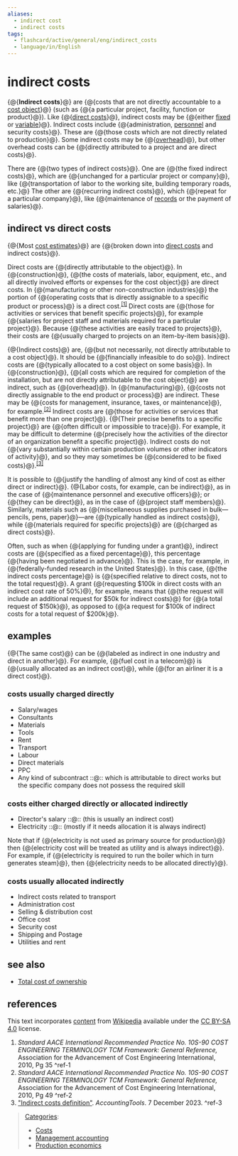 ```yaml
---
aliases:
  - indirect cost
  - indirect costs
tags:
  - flashcard/active/general/eng/indirect_costs
  - language/in/English
---
```


# indirect costs

{@{__Indirect costs__}@} are {@{costs that are not directly accountable to a [cost object](cost%20object.md)}@} \(such as {@{a particular project, facility, function or product}@}\). Like {@{[direct costs](direct%20costs.md)}@}, indirect costs may be {@{either [fixed](fixed%20cost.md) or [variable](variable%20cost.md)}@}. Indirect costs include {@{administration, [personnel](personnel.md) and security costs}@}. These are {@{those costs which are not directly related to production}@}. Some indirect costs may be {@{[overhead](overhead%20(business).md)}@}, but other overhead costs can be {@{directly attributed to a project and are direct costs}@}. <!--SR:!2026-02-16,291,330!2026-02-16,291,330!2026-02-17,292,330!2026-02-15,290,330!2026-02-17,292,330!2026-02-19,294,330!2026-02-15,290,330!2026-02-17,292,330!2026-02-19,294,330-->

There are {@{two types of indirect costs}@}. One are {@{the fixed indirect costs}@}, which are {@{unchanged for a particular project or company}@}, like {@{transportation of labor to the working site, building temporary roads, etc.}@} The other are {@{recurring indirect costs}@}, which {@{repeat for a particular company}@}, like {@{maintenance of [records](business%20record.md) or the payment of salaries}@}. <!--SR:!2026-02-16,291,330!2026-02-19,294,330!2026-02-16,291,330!2026-02-15,290,330!2028-02-08,838,330!2026-02-19,294,330!2026-02-18,293,330-->

## indirect vs direct costs

{@{Most [cost estimates](cost%20estimate.md)}@} are {@{broken down into [direct costs](direct%20costs.md) and indirect costs}@}. <!--SR:!2026-02-19,294,330!2026-02-16,291,330-->

Direct costs are {@{directly attributable to the object}@}. In {@{construction}@}, {@{the costs of materials, labor, equipment, etc., and all directly involved efforts or expenses for the cost object}@} are direct costs. In {@{manufacturing or other non-construction industries}@} the portion of {@{operating costs that is directly assignable to a specific product or process}@} is a direct cost.<sup>[\[1\]](#^ref-1)</sup> Direct costs are {@{those for activities or services that benefit specific projects}@}, for example {@{salaries for project staff and materials required for a particular project}@}. Because {@{these activities are easily traced to projects}@}, their costs are {@{usually charged to projects on an item-by-item basis}@}. <!--SR:!2026-02-17,292,330!2026-02-18,293,330!2026-12-24,483,310!2026-02-15,290,330!2026-02-18,293,330!2026-02-15,290,330!2026-02-11,286,330!2026-02-16,291,330!2026-02-17,292,330-->

{@{Indirect costs}@} are, {@{but not necessarily, not directly attributable to a cost object}@}. It should be {@{financially infeasible to do so}@}. Indirect costs are {@{typically allocated to a cost object on some basis}@}. In {@{construction}@}, {@{all costs which are required for completion of the installation, but are not directly attributable to the cost object}@} are indirect, such as {@{overhead}@}. In {@{manufacturing}@}, {@{costs not directly assignable to the end product or process}@} are indirect. These may be {@{costs for management, insurance, taxes, or maintenance}@}, for example.<sup>[\[2\]](#^ref-2)</sup> Indirect costs are {@{those for activities or services that benefit more than one project}@}. {@{Their precise benefits to a specific project}@} are {@{often difficult or impossible to trace}@}. For example, it may be difficult to determine {@{precisely how the activities of the director of an organization benefit a specific project}@}. Indirect costs do not {@{vary substantially within certain production volumes or other indicators of activity}@}, and so they may sometimes be {@{considered to be fixed costs}@}.<sup>[\[3\]](#^ref-3)</sup> <!--SR:!2026-02-10,285,330!2028-01-22,824,330!2026-02-18,293,330!2026-02-18,293,330!2026-02-18,293,330!2027-05-06,574,310!2026-02-18,293,330!2026-02-14,289,330!2026-02-18,293,330!2027-12-27,807,330!2026-02-18,293,330!2026-02-15,290,330!2026-02-19,294,330!2026-02-17,292,330!2026-10-27,469,310!2026-02-19,294,330-->

It is possible to {@{justify the handling of almost any kind of cost as either direct or indirect}@}. {@{Labor costs, for example, can be indirect}@}, as in the case of {@{maintenance personnel and executive officers}@}; or {@{they can be direct}@}, as in the case of {@{project staff members}@}. Similarly, materials such as {@{miscellaneous supplies purchased in bulk—pencils, pens, paper}@}—are {@{typically handled as indirect costs}@}, while {@{materials required for specific projects}@} are {@{charged as direct costs}@}. <!--SR:!2026-02-16,291,330!2026-02-15,290,330!2026-02-15,290,330!2026-02-13,288,330!2027-12-17,798,330!2026-02-18,293,330!2026-02-15,290,330!2026-02-18,293,330!2026-02-16,291,330-->

Often, such as when {@{applying for funding under a grant}@}, indirect costs are {@{specified as a fixed percentage}@}, this percentage {@{having been negotiated in advance}@}. This is the case, for example, in {@{federally-funded research in the United States}@}. In this case, {@{the indirect costs percentage}@} is {@{specified relative to direct costs, not to the total request}@}. A grant {@{requesting \$100k in direct costs with an indirect cost rate of 50%}@}, for example, means that {@{the request will include an additional request for \$50k for indirect costs}@} for {@{a total request of \$150k}@}, as opposed to {@{a request for \$100k of indirect costs for a total request of \$200k}@}. <!--SR:!2026-02-19,294,330!2026-02-16,291,330!2026-02-17,292,330!2026-02-17,292,330!2026-02-18,293,330!2026-02-17,292,330!2026-02-19,294,330!2026-02-17,292,330!2026-02-15,290,330!2026-02-15,290,330-->

## examples

{@{The same cost}@} can be {@{labeled as indirect in one industry and direct in another}@}. For example, {@{fuel cost in a telecom}@} is {@{usually allocated as an indirect cost}@}, while {@{for an airliner it is a direct cost}@}. <!--SR:!2026-02-12,287,330!2026-02-16,291,330!2026-02-19,294,330!2026-02-19,294,330!2026-02-19,294,330-->

### costs usually charged directly

- Salary/wages
- Consultants
- Materials
- Tools
- Rent
- Transport
- Labour
- Direct materials
- PPC
- Any kind of subcontract ::@:: which is attributable to direct works but the specific company does not possess the required skill <!--SR:!2026-02-15,290,330!2026-02-16,291,330-->

### costs either charged directly or allocated indirectly

- Director's salary ::@:: \(this is usually an indirect cost\) <!--SR:!2026-02-18,293,330!2026-02-19,294,330-->
- Electricity ::@:: \(mostly if it needs allocation it is always indirect\) <!--SR:!2025-10-26,197,310!2026-02-16,291,330-->

Note that if {@{electricity is not used as primary source for production}@} then {@{electricity cost will be treated as utility and is always indirect}@}. For example, if {@{electricity is required to run the boiler which in turn generates steam}@}, then {@{electricity needs to be allocated directly}@}. <!--SR:!2026-02-17,292,330!2028-02-04,835,330!2028-01-29,830,330!2026-02-17,292,330-->

### costs usually allocated indirectly

- Indirect costs related to transport
- Administration cost
- Selling & distribution cost
- Office cost
- Security cost
- Shipping and Postage
- Utilities and rent

## see also

- [Total cost of ownership](total%20cost%20of%20ownership.md)

## references

This text incorporates [content](https://en.wikipedia.org/wiki/indirect_costs) from [Wikipedia](Wikipedia.md) available under the [CC BY-SA 4.0](https://creativecommons.org/licenses/by-sa/4.0/) license.

1. _Standard AACE International Recommended Practice No. 10S-90 COST ENGINEERING TERMINOLOGY TCM Framework: General Reference,_ Association for the Advancement of Cost Engineering International, 2010, Pg 35 <a id="^ref-1"></a>^ref-1
2. _Standard AACE International Recommended Practice No. 10S-90 COST ENGINEERING TERMINOLOGY TCM Framework: General Reference,_ Association for the Advancement of Cost Engineering International, 2010, Pg 49 <a id="^ref-2"></a>^ref-2
3. ["Indirect costs definition"](https://www.accountingtools.com/articles/what-are-indirect-costs.html). _AccountingTools_. 7 December 2023. <a id="^ref-3"></a>^ref-3

> [Categories](https://en.wikipedia.org/wiki/Help:Category):
>
> - [Costs](https://en.wikipedia.org/wiki/Category:Costs)
> - [Management accounting](https://en.wikipedia.org/wiki/Category:Management%20accounting)
> - [Production economics](https://en.wikipedia.org/wiki/Category:Production%20economics)
